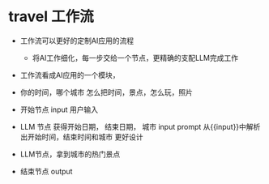 # travel 工作流

- 工作流可以更好的定制AI应用的流程 
    - 将AI工作细化，每一步交给一个节点，更精确的支配LLM完成工作
- 工作流看成AI应用的一个模块，

- 你的时间，哪个城市
    怎么把时间，景点，怎么玩，照片 

- 开始节点
    input   用户输入
- LLM 节点  获得开始日期， 结束日期， 城市 
    input
    prompt  从{{input}}中解析出开始时间，结束时间和城市    更好设计
- LLM节点，拿到城市的热门景点

- 结束节点
    output